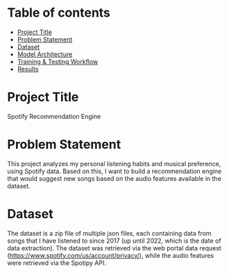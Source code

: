 # Table of contents

- [Project Title](#project-title)
- [Problem Statement](#problem-statement)
- [Dataset](#dataset)
- [Model Architecture](#model-architecture)
- [Training & Testing Workflow](#training--testing-workflow)
- [Results](#results)

# Project Title
Spotify Recommendation Engine

# Problem Statement
This project analyzes my personal listening habits and musical preference, using Spotify data. Based on this, I want to build a recommendation engine that would suggest new songs based on the audio features available in the dataset.

# Dataset
The dataset is a zip file of multiple json files, each containing data from songs that I have listened to since 2017 (up until 2022, which is the date of data extraction). The dataset was retrieved via the web portal data request (https://www.spotify.com/us/account/privacy/), while the audio features were retrieved via the Spotipy API.
